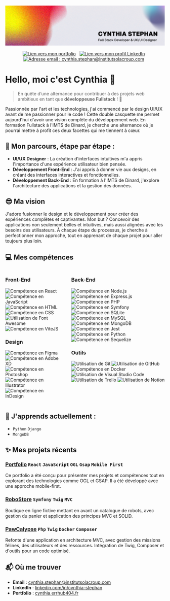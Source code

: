 ![Bannière Cynthia Stephan](./src/banner.jpg)

<p align="center">
<a style="margin-right: 8px;" href="https://cynthia.errhub404.fr/"><img height="20px" src="https://ziadoua.github.io/m3-Markdown-Badges/badges/MyPortfolio/myportfolio3.svg" alt="Lien vers mon portfolio "></a>
<a style="margin-right: 8px;" href="https://www.linkedin.com/in/cynthia-stephan/"><img height="20px" src="https://ziadoua.github.io/m3-Markdown-Badges/badges/LinkedIn/linkedin3.svg" alt="Lien vers mon profil LinkedIn"></a>
<a style="margin-right: 8px;" href="mailto:cynthia.stephan@institutsolacroup.com"><img height="20px" src="https://ziadoua.github.io/m3-Markdown-Badges/badges/Gmail/gmail3.svg" alt="Adresse email : cynthia.stephan@institutsolacroup.com"></a>
</p>



# Hello, moi c'est Cynthia 🤗

> En quête d’une alternance pour contribuer à des projets web ambitieux en tant que **développeuse Fullstack** ! 🚀

Passionnée par l'art et les technologies,  j'ai commencé par le design UI/UX avant de me passionner pour le code ! Cette double casquette me permet aujourd'hui d'avoir une vision complète du développement web. En formation Fullstack à l'IMTS de Dinard, je cherche une alternance où je pourrai mettre à profit ces deux facettes qui me tiennent à cœur.

## 🌱 Mon parcours, étape par étape :
- **UI/UX Designer** : La création d'interfaces intuitives m'a appris l'importance d'une expérience utilisateur bien pensée.
- **Développement Front-End** : J'ai appris à donner vie aux designs, en créant des interfaces interactives et fonctionnelles.
- **Développement Back-End** : En formation à l'IMTS de Dinard, j'explore l'architecture des applications et la gestion des données. 

## 😎 Ma vision
J'adore fusionner le design et le développement pour créer des expériences complètes et captivantes. Mon but ? Concevoir des applications non seulement belles et intuitives, mais aussi alignées avec les besoins des utilisateurs.
 À chaque étape du processus, je cherche à perfectionner mon approche, tout en apprenant de chaque projet pour aller toujours plus loin.

## 💻 Mes compétences

<div style="display: flex; gap: 2rem">
<div>

### Front-End
<p>
   <img height="24px" src="https://ziadoua.github.io/m3-Markdown-Badges/badges/React/react3.svg" alt="Compétence en React">
   <img height="24px" src="https://ziadoua.github.io/m3-Markdown-Badges/badges/Javascript/javascript3.svg" alt="Compétence en JavaScript">
   <img height="24px" src="https://ziadoua.github.io/m3-Markdown-Badges/badges/HTML/html3.svg" alt="Compétence en HTML">
   <img height="24px" src="https://ziadoua.github.io/m3-Markdown-Badges/badges/CSS/css3.svg" alt="Compétence en CSS">
   <img height="24px" src="https://ziadoua.github.io/m3-Markdown-Badges/badges/FontAwesome/fontawesome3.svg" alt="Utilisation de Font Awesome">
   <img height="24px" src="https://ziadoua.github.io/m3-Markdown-Badges/badges/ViteJS/vitejs3.svg" alt="Compétence en ViteJS">
</p>

### Design
<p>
   <img height="24px" src="https://ziadoua.github.io/m3-Markdown-Badges/badges/Figma/figma3.svg" alt="Compétence en Figma">
   <img height="24px" src="https://ziadoua.github.io/m3-Markdown-Badges/badges/XD/xd3.svg" alt="Compétence en Adobe XD">
   <img height="24px" src="https://ziadoua.github.io/m3-Markdown-Badges/badges/Photoshop/photoshop3.svg" alt="Compétence en Photoshop">
   <img height="24px" src="https://ziadoua.github.io/m3-Markdown-Badges/badges/Illustrator/illustrator3.svg" alt="Compétence en Illustrator">
   <img height="24px" src="https://ziadoua.github.io/m3-Markdown-Badges/badges/InDesign/indesign3.svg" alt="Compétence en InDesign">
</p>

</div>
<div>

### Back-End
<p>
   <img height="24px" src="https://ziadoua.github.io/m3-Markdown-Badges/badges/NodeJS/nodejs3.svg" alt="Compétence en Node.js">
   <img height="24px" src="https://ziadoua.github.io/m3-Markdown-Badges/badges/Express/express3.svg" alt="Compétence en Express.js">
   <img height="24px" src="https://ziadoua.github.io/m3-Markdown-Badges/badges/PHP/php3.svg" alt="Compétence en PHP">
   <img height="24px" src="https://ziadoua.github.io/m3-Markdown-Badges/badges/Symfony/symfony3.svg" alt="Compétence en Symfony">
   <img height="24px" src="https://ziadoua.github.io/m3-Markdown-Badges/badges/SQLite/sqlite3.svg" alt="Compétence en SQLite">
   <img height="24px" src="https://ziadoua.github.io/m3-Markdown-Badges/badges/MySQL/mysql3.svg" alt="Compétence en MySQL">
   <img height="24px" src="https://ziadoua.github.io/m3-Markdown-Badges/badges/MongoDB/mongodb3.svg" alt="Compétence en MongoDB">
   <img height="24px" src="https://ziadoua.github.io/m3-Markdown-Badges/badges/Jest/jest3.svg" alt="Compétence en Jest">
   <img height="24px" src="https://ziadoua.github.io/m3-Markdown-Badges/badges/Python/python3.svg" alt="Compétence en Python">
   <img height="24px" src="https://ziadoua.github.io/m3-Markdown-Badges/badges/Sequelize/sequelize3.svg" alt="Compétence en Sequelize">
</p>

### Outils
<p>
   <img height="24px" src="https://ziadoua.github.io/m3-Markdown-Badges/badges/Git/git3.svg" alt="Utilisation de Git">
   <img height="24px" src="https://ziadoua.github.io/m3-Markdown-Badges/badges/Github/github3.svg" alt="Utilisation de GitHub">
   <img height="24px" src="https://ziadoua.github.io/m3-Markdown-Badges/badges/Docker/docker3.svg" alt="Compétence en Docker">
   <img height="24px" src="https://ziadoua.github.io/m3-Markdown-Badges/badges/VisualStudioCode/visualstudiocode3.svg" alt="Utilisation de Visual Studio Code">
   <img height="24px" src="https://ziadoua.github.io/m3-Markdown-Badges/badges/Trello/trello3.svg" alt="Utilisation de Trello">
   <img height="24px" src="https://ziadoua.github.io/m3-Markdown-Badges/badges/Notion/notion3.svg" alt="Utilisation de Notion">
</p>

</div>
</div>


## 📖 J'apprends actuellement :
- `Python`  `Django`
- `MongoDB`

## ✨ Mes projets récents

### **[Portfolio](https://github.com/CynthiaStephan/portfolio)**   `React` `JavaScript` `OGL` `Gsap` `Mobile First`
   Ce portfolio a été conçu pour présenter mes projets et compétences tout en explorant des technologies comme OGL et GSAP. Il a été développé avec une approche mobile-first.

### **[RoboStore](https://github.com/CynthiaStephan/RoboStore)** `Symfony` `Twig` `MVC` 
   Boutique en ligne fictive mettant en avant un catalogue de robots, avec gestion du panier et application des principes MVC et SOLID.

### **[PawCalypse](https://github.com/CynthiaStephan/Pawcalypse)** `Php` `Twig` `Docker` `Composer`
   Refonte d'une application en architecture MVC, avec gestion des missions félines, des utilisateurs et des ressources. Intégration de Twig, Composer et d'outils pour un code optimisé.

## 📬 Où me trouver
- **Email** : [cynthia.stephan@institutsolacroup.com](mailto:cynthia.stephan@institutsolacroup.com)
- **LinkedIn** : [linkedin.com/in/cynthia-stephan](https://www.linkedin.com/in/cynthia-stephan/)
- **Portfolio** : [cynthia.errhub404.fr](https://cynthia.errhub404.fr/)
